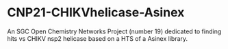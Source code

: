 # CNP21-CHIKVhelicase-Asinex
An SGC Open Chemistry Networks Project (number 19) dedicated to finding hits vs CHIKV nsp2 helicase based on a HTS of a Asinex library.
